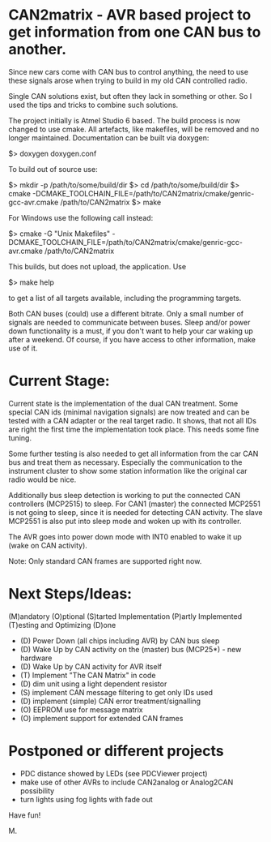 CAN2matrix - AVR based project to get information from one CAN bus to another.
==============================================================================

Since new cars come with CAN bus to control anything, the need to use these
signals arose when trying to build in my old CAN controlled radio.

Single CAN solutions exist, but often they lack in something or other. So I
used the tips and tricks to combine such solutions.

The project initially is Atmel Studio 6 based. The build process is now 
changed to use cmake. All artefacts, like makefiles, will be removed and no
longer maintained. Documentation can be built via doxygen: 

$> doxygen doxygen.conf

To build out of source use:

$> mkdir -p /path/to/some/build/dir
$> cd /path/to/some/build/dir
$> cmake -DCMAKE_TOOLCHAIN_FILE=/path/to/CAN2matrix/cmake/genric-gcc-avr.cmake /path/to/CAN2matrix
$> make

For Windows use the following call instead:

$> cmake -G "Unix Makefiles" -DCMAKE_TOOLCHAIN_FILE=/path/to/CAN2matrix/cmake/genric-gcc-avr.cmake /path/to/CAN2matrix

This builds, but does not upload, the application. Use

$> make help

to get a list of all targets available, including the programming targets.

Both CAN buses (could) use a different bitrate. Only a small number of
signals are needed to communicate between buses. Sleep and/or power down
functionality is a must, if you don't want to help your car waking up after
a weekend. Of course, if you have access to other information, make use of
it.

Current Stage:
==============

Current state is the implementation of the dual CAN treatment. Some special
CAN ids (minimal navigation signals) are now treated and can be tested with
a CAN adapter or the real target radio. It shows, that not all IDs are right
the first time the implementation took place. This needs some fine tuning.

Some further testing is also needed to get all information from the car CAN
bus and treat them as necessary. Especially the communication to the
instrument cluster to show some station information like the original car
radio would be nice.

Additionally bus sleep detection is working to put the connected CAN
controllers (MCP2515) to sleep. For CAN1 (master) the connected MCP2551
is not going to sleep, since it is needed for detecting CAN activity. The
slave MCP2551 is also put into sleep mode and woken up with its controller.

The AVR goes into power down mode with INT0 enabled to wake it up (wake on
CAN activity).

Note: Only standard CAN frames are supported right now.

Next Steps/Ideas:
=================
(M)andatory
(O)ptional
(S)tarted Implementation
(P)artly Implemented
(T)esting and Optimizing
(D)one

- (D) Power Down (all chips including AVR) by CAN bus sleep
- (D) Wake Up by CAN activity on the (master) bus (MCP25*) - new hardware
- (D) Wake Up by CAN activity for AVR itself
- (T) Implement "The CAN Matrix" in code
- (D) dim unit using a light dependent resistor
- (S) implement CAN message filtering to get only IDs used
- (D) implement (simple) CAN error treatment/signalling
- (O) EEPROM use for message matrix
- (O) implement support for extended CAN frames

Postponed or different projects
===============================
- PDC distance showed by LEDs (see PDCViewer project)
- make use of other AVRs to include CAN2analog or Analog2CAN possibility
- turn lights using fog lights with fade out

Have fun!

M.
